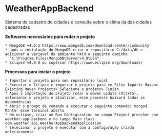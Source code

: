 # WeatherAppBackend

Sistema de cadastro de cidades e consulta sobre o clima da das cidades cadastradas

**Softwares necessários para rodar o projeto**

```
* MongoDB v4.0.5 https://www.mongodb.com/download-center/community
* após a instalação do MongoDB criar o repositório C:/data/db e adicionar a váriavel de ambiente PATH o seguinte caminho 
  "C:\Program Files\MongoDB\Server\4.0\bin"
* Eclipse v4.9.0 ou superior https://www.eclipse.org/downloads/
```

**Processos para iniciar o projeto**
```
* Importar o projeto para seu repositório local
* Executar o Eclipse e importar o projeto para em File> Import> Maven> Existing Maven Projects> Seleciona o projeto> Finish
* Após a importação do projeto rodar o maven update (Alt+F5), selecionar o projeto e atualizar, esse processo baixará todas as dependências
* Abrir o prompt de comando e executar o seguinte comando: mongod. Manter esse terminal aberto
* No eclipse, criar um Run Configuration no campo Project prencher com weather-app-backend e no campo Main class com.weather.api.WeatherAppBackendApplication
* Selecionar o projeto e executar com a configuração criada anteriormente
